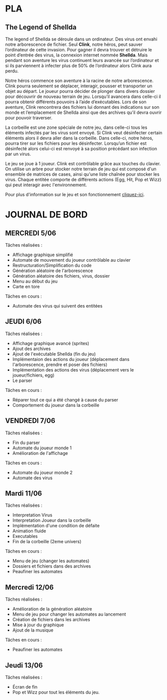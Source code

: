 # PLA

## The Legend of Shellda

The legend of Shellda se déroule dans un ordinateur. Des virus ont envahi notre arborescence de fichier. Seul **Clink**, notre héros, peut sauver l’ordinateur de cette invasion. Pour gagner il devra trouver et détruire le point d’entrée des virus, la connexion internet nommée **Shellda**. Mais pendant son aventure les virus continuent leurs avancée sur l’ordinateur et si ils parviennent à infecter plus de 50% de l’ordinateur alors Clink aura perdu.

Notre héros commence son aventure à la racine de notre arborescence. Clink pourra seulement se déplacer, interagir, pousser et transporter un objet au départ. Le joueur pourra décider de plonger dans divers dossier pour découvrir de nouveau terrain de jeu. Lorsqu’il avancera dans celle-ci il pourra obtenir différents pouvoirs à l’aide d’exécutables. Lors de son aventure, Clink rencontrera des fichiers lui donnant des indications sur son monde et l’emplacement de Shellda ainsi que des archives qu’il devra ouvrir pour pouvoir traverser.

La corbeille est une zone spéciale de notre jeu, dans celle-ci tous les éléments infectés par les virus sont envoyé. Si Clink veut désinfecter certain éléments alors il devra aller dans la corbeille. Dans celle-ci, notre héros, pourra tirer sur les fichiers pour les désinfecter. Lorsqu’un fichier est désinfecté alors celui-ci est renvoyé à sa position précédant son infection par un virus.

Le jeu se joue à 1 joueur. Clink est contrôlable grâce aux touches du clavier. 
On utilise un arbre pour stocker notre terrain de jeu qui est composé d'un ensemble de matrices de cases, ainsi qu'une liste chaînée pour stocker les virus.
Chaque entitée comporte de différents actions (Egg, Hit, Pop et Wizz) qui peut interagir avec l'environnement.

Pour plus d'information sur le jeu et son fonctionnement [cliquez-ici](https://docs.google.com/document/d/1mjZNye_7PBJDbEon7VTnQUHm0hPmgZH5E2vAEqCFRjU/edit?usp=sharing).

# JOURNAL DE BORD

## MERCREDI 5/06

Tâches réalisées :

  - Affichage graphique simplifié
  - Automate de mouvement du joueur contrôlable au clavier
  - Restructuration/Simplification du code
  - Génération aléatoire de l'arborescence
  - Génération aléatoire des fichiers, virus, dossier
  - Menu au début du jeu
  - Carte en tore
  
 Tâches en cours :
  - Automate des virus qui suivent des entitées
  
 ## JEUDI 6/06
 
 Tâches réalisées :
  
  - Affichage graphique avancé (sprites)
  - Ajout des archives
  - Ajout de l'exécutable Shellda (fin du jeu)
  - Implémentaion des actions du joueur (déplacement dans l'arborescence, prendre et poser des fichiers)
  - Implémentation des actions des virus (déplacement vers le joueur/fichiers, egg)
  - Le parser
  
 Tâches en cours :
 
 - Réparer tout ce qui a été changé à cause du parser
 - Comportement du joueur dans la corbeille
  
 ## VENDREDI 7/06
 
 Tâches réalisées :
  
  - Fin du parser
  - Automate du joueur monde 1
  - Amélioration de l'affichage
  
 Tâches en cours :
 
 - Automate du joueur monde 2
 - Automate des virus
 
  ## Mardi 11/06
 
 Tâches réalisées :
  
  - Interpretation Virus
  - Interpretation Joueur dans la corbeille
  - Implémentation d'une condition de défaite
  - Animation fluide
  - Executables
  - Fin de la corbeille (2eme univers)
  
 Tâches en cours :
 
 - Menu de jeu (changer les automates)
 - Dossiers et fichiers dans des archives
 - Peaufiner les automates

  ## Mercredi 12/06
 
 Tâches réalisées :
  
  - Amélioration de la génération aléatoire
  - Menu de jeu pour changer les automates au lancement
  - Création de fichiers dans les archives
  - Mise à jour du graphique
  - Ajout de la musique
  
 Tâches en cours :
 
 - Peaufiner les automates


  ## Jeudi 13/06
 
 Tâches réalisées :
  
  - Écran de fin
  - Pop et Wizz pour tout les éléments du jeu.
